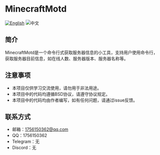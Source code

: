 # MinecraftMotd

[![English](https://img.shields.io/badge/English-informational?style=for-the-badge)](README.md)
![中文](https://img.shields.io/badge/简体中文-inactive?style=for-the-badge)

## 简介

MinecraftMotd是一个命令行式获取服务器信息的小工具，支持用户使用命令行，获取服务器目前信息，如在线人数、服务器版本、服务器名称等。

## 注意事项
- 本项目仅供学习交流使用，请勿用于非法用途。
- 本项目中的代码均遵循BSD协议，请遵守协议规定。
- 本项目中的代码均由作者编写，如有任何问题，请通过issue反馈。

## 联系方式
- 邮箱：[1756150362@qq.com](mailto:1756150362@qq.com)
- QQ：1756150362
- Telegram：无
- Discord：无